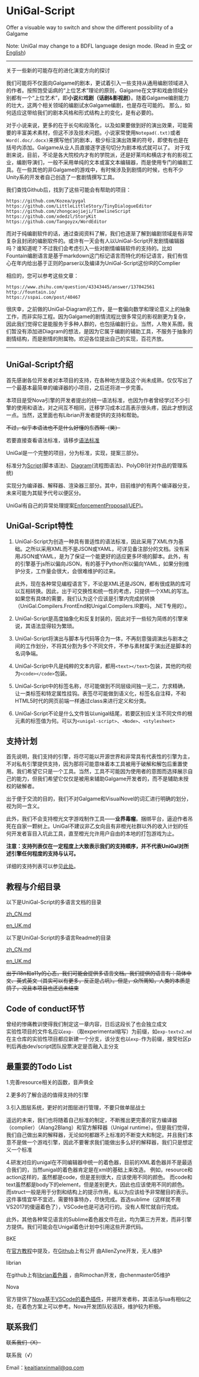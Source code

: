 # UniGal-Script

Offer a visuable way to switch and show the different possibility of a Galgame

Note: UniGal may change to a BDFL language design mode. (Read in [中文](https://zh.wikipedia.org/wiki/%E7%BB%88%E8%BA%AB%E4%BB%81%E6%85%88%E7%8B%AC%E8%A3%81%E8%80%85) or [English](https://en.wikipedia.org/wiki/Benevolent_dictator_for_life))

-----

关于一些新的可能存在的进化演变方向的探讨

我们可能将不仅面向Galgame的剧本，更试着引入一些支持从通用编剧领域进入的作者。按照饱受诟病的“上位艺术”理论的原则，Galgame在文学和戏曲领域分别都有一个“上位艺术”，即**小说**和**戏剧（话剧&影视剧）**。随着Galgame编剧能力的壮大，这两个相关领域的编剧试水Galgame编剧，也是存在可能的。
那么，如何适应这带给我们的剧本风格和形式结构上的变化，是有必要的。

对于小说来说，更多的在于长句和段落化，以及如果要做到好的演出效果，可能需要的丰富美术素材，但这不涉及技术问题。小说家常使用```Notepad(.txt)```或者```Word(.doc/.docx)```来撰写他们的剧本，极少标注演出效果的符号，即使有也是在括号内添加。Galgame从业人员直接逐字逐句切分为剧本格式就可以了。
对于戏剧来说，目前，不论是各大院校内才有的学院派，还是好莱坞和横店才有的影视工业，编剧导演们，一般不采用单纯的文本或富文本编辑器，而是使用专门的编剧工具。在一些其他的非Galgame的游戏中，有时候涉及到剧情的时候，也有不少Unity系的开发者自己创造了一套剧情撰写工具。

我们查找Github后，找到了这些可能会有帮助的项目：
```plaintext
https://github.com/Kozea/pygal
https://github.com/LittleLittleStory/TinyDialogueEditor
https://github.com/zhongcaojieji/TimelineScript
https://github.com/xdedzl/StoryKit
https://github.com/Tangoyzx/WordEditor
```

而对于纯编剧软件的话，通过查阅资料了解，我们也逐渐了解到编剧领域是有非常复杂且封闭的编剧软件的。或许有一天会有人以UniGal-Script开发剧情编辑器吗？谁知道呢？不过我们会考虑引入一些对剧情编辑软件的支持的。比如Fountain编剧语言是基于markdown这门标记语言而特化的标记语言，我们有信心在年内给出基于正则的parser以及编译为UniGal-Script这份IR的Complier

相应的，您可以参考这些文章：
```plaintext
https://www.zhihu.com/question/43343445/answer/137042561
http://fountain.io/
https://sspai.com/post/40467
```

很庆幸，之前做的UniGal-Diagram的工作，是一套偏向数学和理论意义上的抽象工作，而非实际工程。因为Galgame的剧情流程比很多常见的影视剧更为复杂，因此我们觉得它是能服务于多种人群的，也包括编剧行业。当然，人物关系图，我们暂没有添加进Diagram的想法，是因为它属于编剧的辅助工具，不服务于抽象的剧情结构，而是剧情的附属物。欢迎各位提出自己的实现，百花齐放。

-----

## UniGal-Script介绍
首先感谢各位开发者对本项目的支持，在各种地方提及这个尚未成熟，仅仅写出了一个最基本最简单的编译器的小项目，之后还将进一步完善。

本项目是受Nova引擎的开发者提出的统一语法标准，也因为作者曾经学过不少引擎的使用和语法，对之间互不相同，迁移学习成本过高表示很头疼，因此才想到这一点。当然，这里面也有Librian开发者提供的支持和帮助。

~~不过，似乎本语法也不是什么好懂的东西啊（笑）~~

若要直接查看语法标准，请移步[语法标准](./Docs/zh_CN/UniGal-text.md)

UniGal是一个完整的项目，分为标准，实现，提案三部分。

标准分为[Script](https://github.com/Uni-Gal/UniGal-Script)(脚本语法)、[Diagram](https://github.com/Uni-Gal/UniGal-Diagram)(流程图语法)、PolyDB(针对作品的管理系统)

实现分为编译器、解释器、渲染器三部分。其中，目前维护的有两个编译器分支，未来可能为其赋予代号以便区分。

UniGal有自己的异常处理提案[EnforcementProposal(UEP)](https://github.com/Uni-Gal/UniGal-EnforcementProposal)。

## UniGal-Script特性

1. UniGal-Script为创造一种具有普适性的语法标准，因此采用了XML作为基础。之所以采用XML而不是JSON或YAML，可详见备注部分的文档。没有采用JSON或YAML，是为了保证一个能更好的适应更多环境的脚本。此外，有的引擎基于js所以偏向JSON，有的基于Python所以偏向YAML，如果分别维护分支，工作量会很大，会很难维护的过来。

   此外，现在各种常见编程语言下，不论是XML还是JSON，都有很成熟的库可以互相转换。因此，出于可交换性和统一性的考虑，只提供一个XML的写法。如果您有具体的需要，我们认为这个应该是引擎内完成的转换（UniGal.Compilers.FrontEnd和Unigal.Compilers.IR要吗，.NET专用的）。

2. UniGal-Script是高度抽象化和反复封装的，因此对于一些较为简练的引擎来说，其语法显得较为繁琐。

3. UniGal-Script将演出与脚本与代码等合为一体，不再刻意强调演出与剧本之间的工作划分，不将其分割为多个不同文件，不参与素材属于演出还是脚本的名词争端。

4. UniGal-Script中凡是纯粹的文本内容，都用```<text></text>```包装，其他的均视为```<code></code>```包装。

5. UniGal-Script中的标签名称，尽可能做到不同层级间独一无二，力求精确，让一类标签和特定属性挂钩。表签尽可能做到语义化，标签名自注释，不和HTML5时代的网页前端一样通过class来进行定义和分类。

6. UniGal-Script不论是什么文件皆以unigal结尾，若要区别应关注不同文件的根元素的标签值为何。可以为```<unigal-script>```、```<Node>```、```<stylesheet>```

## 支持计划

首先说明，我们支持的引擎，将尽可能以开源世界和非常具有代表性的引擎为主，不对私有引擎提供支持，因为那将可能意味着本工具被用于破解和解包后重置使用。我们希望它只是一个工具。当然，工具不可能因为使用者的意图而选择展示自己的能力，但我们希望它仅仅是被用来辅助Galgame开发者的，而不是辅助未授权的破解者。

出于便于交流的目的，我们不对Galgame和VisualNovel的词汇进行明确的划分，视为同一含义。

此外，我们不会支持橙光文字游戏制作工具——**业界毒瘤**。捆绑平台，逼迫作者吊死在自家一颗树上。UniGal不建议非乙女向且有非橙光社群以外的收入计划的任何开发者盲目入坑此工具，直至橙光允许用户自由的本地的打包游戏为止。

**注意：支持列表仅在一定程度上大致表示我们的支持顺序，并不代表UniGal对所述引擎任何程度的支持与认可。**

详细的支持列表可以参见[此处](Readme/zh_CN/UniGal-supportlist.md)。

## 教程与介绍目录

以下是UniGal-Script的多语言文档的目录

[zh_CN.md](./Docs/zh_CN/README.md)

[en_UK.md](./Docs/en_UK/README.md)

以下是UniGal-Script的多语言Readme的目录

[zh_CN.md](./Readme/zh_CN/README.md)

[en_UK.md](./Readme/en_UK/README.md)

~~出于i18n和a11y的心态，我们可能会提供多语言文档。我们提供的语言有：简体中文、英式英文（其实可以有更多，反正是占坑）。但是，众所周知，人类的本质是鸽子，况且本项目也还远未结束~~  

## Code of conduct环节  
曾经的惨痛教训使得我们制定这一章内容，日后这段长了也会独立成文    
实验性项目的文件名应以`exp-`（取experimental缩写）为前缀，如`exp-textv2.md`  
在主仓库的实验性项目都应新建一个分支，该分支也以`exp-`作为前缀，接受社区p判后再由dev/script团队投票决定是否融入主分支  

## 最重要的Todo List

1.完善resource相关的函数，音声俱全

2.更多的了解合适的值得支持的引擎

3.引入图层系统，更好的对图层进行管理，不要只做单层战士

遥远的未来，我们也将随着自己标准的制定，不断推出更完善的官方编译器（complier）（Alang2Blang）和官方解释器（Unigal runtime）。但是我们觉得，我们自己做出来的解释器，无论如何都跟不上标准的不断变大和制定。并且我们本意不是做一个游戏引擎，因此不要奢求我们能做出多么好的解释器，我们只是想定义一个标准


4.研发对应的unigal在不同编辑器中统一的着色器，目前的XML着色器并不是最适合我们的，当然unigal的着色器肯定是在xml的基础上来改造。
例如，resource和action这样的，虽然都是code，但是差别很大，应该使用不同的颜色。
而code和text虽然都是body下的element，但是差别更大，因此也应该使用不同的颜色。
而struct一般是用于分割和结构上的提示作用，私以为应该给予非常醒目的表示。
这件事情宜早不宜迟，需要特事特办，尽快完成。首选sublime（这样就不用VS2017的傻逼着色了），VSCode也是可选可行的。没有人帮忙就自行完成。

此外，其他各种常见语言的Sublime着色器文件在此，均为第三方开发，而非引擎方提供。我们可能会在Unigal着色计划中引用这些开源代码。

BKE  

在[官方教程](http://docs.bakery.moe/faq)中提及，在[Github](https://github.com/AllanZyne/BKS4Sublime)上有公开   由AllenZyne开发，无人维护

librian 

在github上有[librian着色器](https://github.com/RimoChan/Librian/tree/master/librian/librian%E6%9C%AC%E9%AB%94/%E5%9C%9F%E7%89%B9%E7%94%A2) ，由Rimochan开发，由chenmaster05维护

Nova 

官方提供了[Nova基于VSCode的着色插件](https://github.com/zhouhaoyu/vscode-nova-script)，并据开发者称，其语法与lua有相似之处，在着色方案上可以参考。Nova开发团队较活跃，维护较为积极。

## 联系我们

~~联系我们（X）~~

联系我（√）

Email：keaitianxinmail@qq.com
